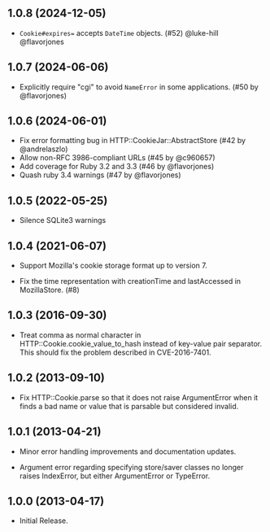 ## 1.0.8 (2024-12-05)

- `Cookie#expires=` accepts `DateTime` objects. (#52) @luke-hill @flavorjones


## 1.0.7 (2024-06-06)

- Explicitly require "cgi" to avoid `NameError` in some applications. (#50 by @flavorjones)


## 1.0.6 (2024-06-01)

- Fix error formatting bug in HTTP::CookieJar::AbstractStore (#42 by @andrelaszlo)
- Allow non-RFC 3986-compliant URLs (#45 by @c960657)
- Add coverage for Ruby 3.2 and 3.3 (#46 by @flavorjones)
- Quash ruby 3.4 warnings (#47 by @flavorjones)

## 1.0.5 (2022-05-25)

- Silence SQLite3 warnings

## 1.0.4 (2021-06-07)

- Support Mozilla's cookie storage format up to version 7.

- Fix the time representation with creationTime and lastAccessed in
  MozillaStore. (#8)

## 1.0.3 (2016-09-30)

- Treat comma as normal character in HTTP::Cookie.cookie_value_to_hash
  instead of key-value pair separator.  This should fix the problem
  described in CVE-2016-7401.

## 1.0.2 (2013-09-10)

  - Fix HTTP::Cookie.parse so that it does not raise ArgumentError
    when it finds a bad name or value that is parsable but considered
    invalid.

## 1.0.1 (2013-04-21)

  - Minor error handling improvements and documentation updates.

  - Argument error regarding specifying store/saver classes no longer
    raises IndexError, but either ArgumentError or TypeError.

## 1.0.0 (2013-04-17)

  - Initial Release.
